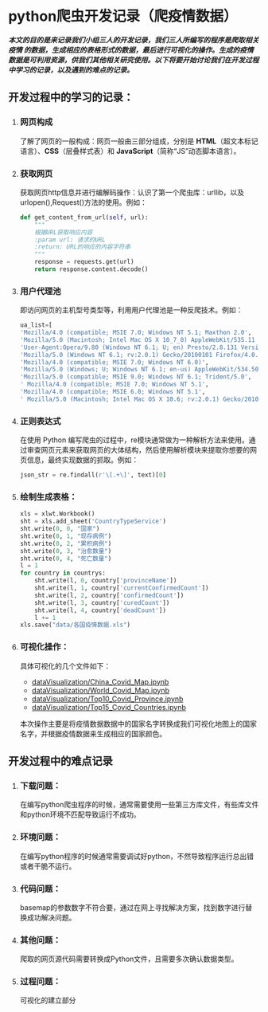 # python爬虫开发记录（爬疫情数据）

***本文的目的是来记录我们小组三人的开发记录，我们三人所编写的程序是爬取相关疫情 的数据，生成相应的表格形式的数据，最后进行可视化的操作。生成的疫情数据是可利用资源，供我们其他相关研究使用。以下将要开始讨论我们在开发过程中学习的记录，以及遇到的难点的记录。***

## 开发过程中的学习的记录：
1. ### 网页构成
    了解了网页的一般构成：网页一般由三部分组成，分别是 **HTML**（超文本标记语言）、**CSS**（层叠样式表）和 **JavaScript**（简称“JS”动态脚本语言）。

2. ### 获取网页
    获取网页http信息并进行编解码操作：认识了第一个爬虫库：urllib，以及urlopen(),Request()方法的使用。例如：
    ```python
    def get_content_from_url(self, url):
        """
        根据URL获取响应内容
        :param url: 请求的URL
        :return: URL的响应的内容字符串
        """
        response = requests.get(url)
        return response.content.decode()
    ```

3. ### 用户代理池
   即访问网页的主机型号类型等，利用用户代理池是一种反爬技术。例如：
   ```python
   ua_list=[
   'Mozilla/4.0 (compatible; MSIE 7.0; Windows NT 5.1; Maxthon 2.0',
   'Mozilla/5.0 (Macintosh; Intel Mac OS X 10_7_0) AppleWebKit/535.11 (KHTML, like Gecko) Chrome/17.0.963.56 Safari/535.11',
   'User-Agent:Opera/9.80 (Windows NT 6.1; U; en) Presto/2.8.131 Version/11.11',
   'Mozilla/5.0 (Windows NT 6.1; rv:2.0.1) Gecko/20100101 Firefox/4.0.1',
   'Mozilla/4.0 (compatible; MSIE 7.0; Windows NT 6.0)',
   'Mozilla/5.0 (Windows; U; Windows NT 6.1; en-us) AppleWebKit/534.50 (KHTML, like Gecko) Version/5.1 Safari/534.50',
   'Mozilla/5.0 (compatible; MSIE 9.0; Windows NT 6.1; Trident/5.0',
   ' Mozilla/4.0 (compatible; MSIE 7.0; Windows NT 5.1',
   'Mozilla/4.0 (compatible; MSIE 6.0; Windows NT 5.1',
   ' Mozilla/5.0 (Macintosh; Intel Mac OS X 10.6; rv:2.0.1) Gecko/20100101 Firefox/4.0.1']
   ```

4. ### 正则表达式
   在使用 Python 编写爬虫的过程中，re模块通常做为一种解析方法来使用。通过审查网页元素来获取网页的大体结构，然后使用解析模块来提取你想要的网页信息，最终实现数据的抓取。例如：
   ```python
   json_str = re.findall(r'\[.+\]', text)[0]
   ```


5. ### 绘制生成表格：
    ```python
    xls = xlwt.Workbook()
    sht = xls.add_sheet('CountryTypeService')
    sht.write(0, 0, "国家")
    sht.write(0, 1, "现存病例")
    sht.write(0, 2, "累积病例")
    sht.write(0, 3, "治愈数量")
    sht.write(0, 4, "死亡数量")
    l = 1
    for country in countrys:
        sht.write(l, 0, country['provinceName'])
        sht.write(l, 1, country['currentConfirmedCount'])
        sht.write(l, 2, country['confirmedCount'])
        sht.write(l, 3, country['curedCount'])
        sht.write(l, 4, country['deadCount'])
        l += 1
    xls.save("data/各国疫情数据.xls")
    ```
6. ### 可视化操作：
    具体可视化的几个文件如下：
    - [dataVisualization/China_Covid_Map.ipynb](dataVisualization/China_Covid_Map.ipynb)
    - [dataVisualization/World_Covid_Map.ipynb](dataVisualization/World_Covid_Map.ipynb)
    - [dataVisualization/Top10_Covid_Province.ipynb](dataVisualization/Top10_Covid_Province.ipynb)
    - [dataVisualization/Top15_Covid_Countries.ipynb](dataVisualization/Top15_Covid_Countries.ipynb)

    本次操作主要是将疫情数据数据中的国家名字转换成我们可视化地图上的国家名字，并根据疫情数据来生成相应的国家颜色。



## 开发过程中的难点记录
1. ### 下载问题：
   在编写python爬虫程序的时候，通常需要使用一些第三方库文件，有些库文件和python环境不匹配导致运行不成功。
2. ### 环境问题：
   在编写python程序的时候通常需要调试好python，不然导致程序运行总出错或者干脆不运行。
3. ### 代码问题：
   basemap的参数数字不符合要，通过在网上寻找解决方案，找到数字进行替换成功解决问题。
4. ### 其他问题：
   爬取的网页源代码需要转换成Python文件，且需要多次确认数据类型。
5. ### 过程问题：
   可视化的建立部分